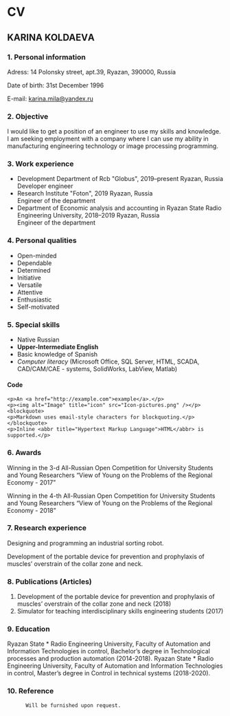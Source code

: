 # CV

## KARINA KOLDAEVА
   
### 1. Personal information 
Adress: 14 Polonsky street, apt.39, Ryazan, 390000, Russia

Date of birth: 31st December 1996 

E-mail: karina.mila@yandex.ru 
### 2. Objective 
I would like to get a position of an engineer to use my skills and knowledge. I am seeking employment with a company where I can use my ability in manufacturing engineering technology or image processing programming.
### 3. Work experience 
* Development Department of Rcb "Globus", 2019–present
Ryazan, Russia  
Developer engineer
* Research Institute "Foton", 2019
Ryazan, Russia  
Engineer of the department
* Department of Economic analysis and accounting in Ryazan State Radio Engineering University, 2018–2019
Ryazan, Russia  
Engineer of the department
### 4. Personal qualities 
* Open-minded
* Dependable  
* Determined  
* Initiative  
* Versatile
* Attentive
* Enthusiastic
* Self-motivated
### 5. Special skills 
* Native Russian 
* **Upper-Intermediate English**
* Basic knowledge of Spanish
* _Computer literacy_ (Microsoft Office, SQL Server, HTML, SCADA,  CAD/CAM/CAE - systems, SolidWorks, LabView, Matlab) 
#### Code
```
<p>An <a href="http://example.com">example</a>.</p>
<p><img alt="Image" title="icon" src="Icon-pictures.png" /></p>
<blockquote>
<p>Markdown uses email-style characters for blockquoting.</p>
</blockquote>
<p>Inline <abbr title="Hypertext Markup Language">HTML</abbr> is supported.</p>
```
### 6. Awards 
Winning in the 3-d All-Russian Open Competition for University Students and Young Researchers “View of Young on the Problems of the Regional Economy - 2017”

Winning in the 4-th All-Russian Open Competition for University Students and Young Researchers “View of Young on the Problems of the Regional Economy - 2018”
### 7. Research experience 
Designing and programming an industrial sorting robot.

Development of the portable device for prevention and prophylaxis of muscles’ overstrain of the collar zone and neck.
### 8. Publications (Articles)
1. Development of the portable device for prevention and prophylaxis of muscles’ overstrain of the collar zone and neck (2018)
1. Simulator for teaching interdisciplinary skills engineering students (2017)
### 9. Education 	
Ryazan State * Radio Engineering University, Faculty of Automation and Information Technologies in control, Bachelor’s degree in Technological processes and production automation (2014-2018).
Ryazan State * Radio Engineering University, Faculty of Automation and Information Technologies in control, Master’s degree in Control in technical systems (2018-2020).
### 10. Reference
          Will be furnished upon request.

